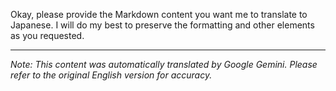 Okay, please provide the Markdown content you want me to translate to Japanese. I will do my best to preserve the formatting and other elements as you requested.


---
_Note: This content was automatically translated by Google Gemini. Please refer to the original English version for accuracy._